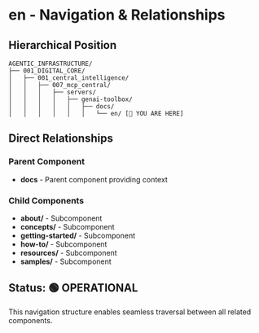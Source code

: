 # en - Navigation & Relationships

## Hierarchical Position

```
AGENTIC_INFRASTRUCTURE/
├── 001_DIGITAL_CORE/
│   ├── 001_central_intelligence/
│   │   ├── 007_mcp_central/
│   │   │   ├── servers/
│   │   │   │   ├── genai-toolbox/
│   │   │   │   │   ├── docs/
│   │   │   │   │   │   └── en/ [📍 YOU ARE HERE]

```

## Direct Relationships

### Parent Component
- **docs** - Parent component providing context

### Child Components
- **about/** - Subcomponent
- **concepts/** - Subcomponent
- **getting-started/** - Subcomponent
- **how-to/** - Subcomponent
- **resources/** - Subcomponent
- **samples/** - Subcomponent

## Status: 🟢 OPERATIONAL

This navigation structure enables seamless traversal between all related components.
